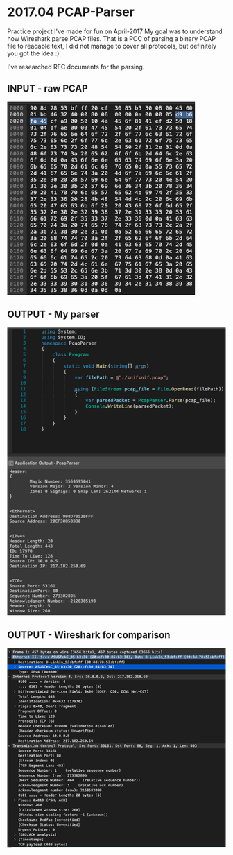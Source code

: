 # 2017.04 PCAP-Parser
Practice project I've made for fun on April-2017
My goal was to understand how Wireshark parse PCAP files.
That is a POC of parsing a binary PCAP file to readable text, 
I did not manage to cover all protocols, but definitely you got the idea :)

I've researched RFC documents for the parsing.

<h2>INPUT - raw PCAP</h2>

![alt text](https://github.com/Orbitoly/PCAP-Parser/blob/main/INPUTRAW.png?raw=true?raw=true)


<h2>OUTPUT - My parser</h2>

![alt text](https://github.com/Orbitoly/PCAP-Parser/blob/main/OUTPUT.png?raw=true?raw=true)


<h2>OUTPUT - Wireshark for comparison</h2>

![alt text](https://github.com/Orbitoly/PCAP-Parser/blob/main/INPUT.png?raw=true?raw=true)
